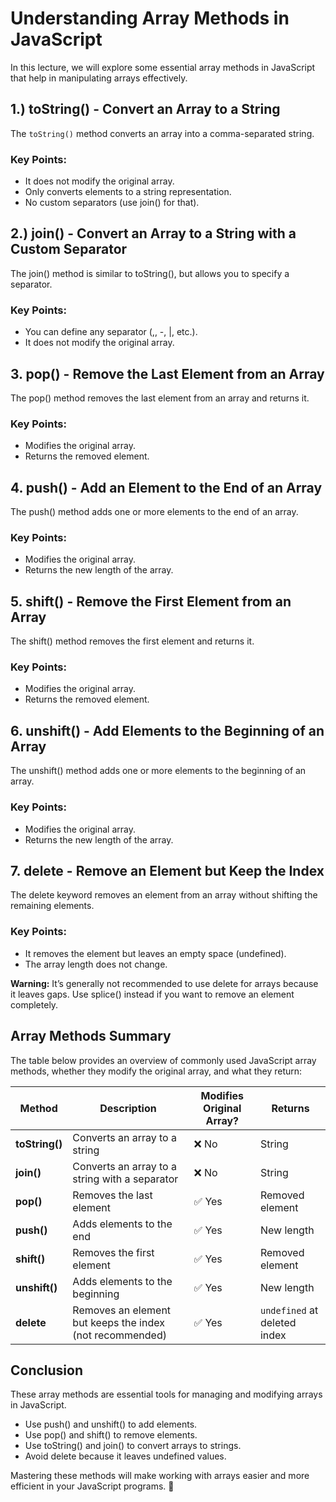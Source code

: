 # Understanding Array Methods in JavaScript

In this lecture, we will explore some essential array methods in JavaScript that help in manipulating arrays effectively.

## 1.) toString() - Convert an Array to a String

The `toString()` method converts an array into a comma-separated string.

### Key Points:

- It does not modify the original array.
- Only converts elements to a string representation.
- No custom separators (use join() for that).

## 2.) join() - Convert an Array to a String with a Custom Separator

The join() method is similar to toString(), but allows you to specify a separator.

### Key Points:

- You can define any separator (,, -, |, etc.).
- It does not modify the original array.

## 3. pop() - Remove the Last Element from an Array

The pop() method removes the last element from an array and returns it.

### Key Points:

- Modifies the original array.
- Returns the removed element.


## 4. push() - Add an Element to the End of an Array

The push() method adds one or more elements to the end of an array.

### Key Points:

- Modifies the original array.
- Returns the new length of the array.

## 5. shift() - Remove the First Element from an Array

The shift() method removes the first element and returns it.

### Key Points:

- Modifies the original array.
- Returns the removed element.


## 6. unshift() - Add Elements to the Beginning of an Array

The unshift() method adds one or more elements to the beginning of an array.

### Key Points:

- Modifies the original array.
- Returns the new length of the array.

  
## 7. delete - Remove an Element but Keep the Index

The delete keyword removes an element from an array without shifting the remaining elements.

### Key Points:

- It removes the element but leaves an empty space (undefined).
- The array length does not change.

**Warning:** It’s generally not recommended to use delete for arrays because it leaves gaps. Use splice() instead if you want to remove an element completely.

## Array Methods Summary

The table below provides an overview of commonly used JavaScript array methods, whether they modify the original array, and what they return:

| **Method**      | **Description**                                      | **Modifies Original Array?** | **Returns**               |
|----------------|--------------------------------------------------|----------------------------|----------------------------|
| **toString()** | Converts an array to a string                   | ❌ No                      | String                     |
| **join()**     | Converts an array to a string with a separator  | ❌ No                      | String                     |
| **pop()**      | Removes the last element                        | ✅ Yes                     | Removed element            |
| **push()**     | Adds elements to the end                        | ✅ Yes                     | New length                 |
| **shift()**    | Removes the first element                       | ✅ Yes                     | Removed element            |
| **unshift()**  | Adds elements to the beginning                  | ✅ Yes                     | New length                 |
| **delete**     | Removes an element but keeps the index (not recommended) | ✅ Yes                     | `undefined` at deleted index |

## Conclusion

These array methods are essential tools for managing and modifying arrays in JavaScript.

- Use push() and unshift() to add elements.
- Use pop() and shift() to remove elements.
- Use toString() and join() to convert arrays to strings.
- Avoid delete because it leaves undefined values.
  
Mastering these methods will make working with arrays easier and more efficient in your JavaScript programs. 🚀
